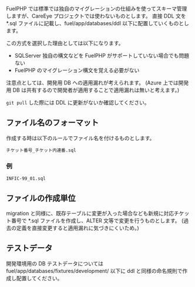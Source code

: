 FuelPHP では標準では独自のマイグレーションの仕組みを使ってスキーマ管理しますが、CareEye プロジェクトでは使わないものとします。
直接 DDL 文を *.sql ファイルに記載し、fuel/app/databases/ddl 以下に配置していくものとします。

この方式を選択した理由としては以下になります。

* SQLServer 独自の構文などを FuelPHP がサポートしていない場合でも問題ない
* FuelPHP のマイグレーション構文を覚える必要がない

注意点としては、開発用 DB への適用漏れが考えられます。
(Azure 上では開発用 DB は共有するので開発者が適用することで適用漏れは無いと考えます。)

`git pull` した際には DDL に更新がないか確認してください。

## ファイル名のフォーマット

作成する時は以下のルールでファイル名を付けるものとします。

`チケット番号_チケット内連番.sql`

### 例

`INFIC-99_01.sql`

## ファイルの作成単位

migration と同様に、既存テーブルに変更が入った場合なども新規に対応チケット番号で *.sql ファイルを作成し、ALTER 文等で変更を行うものとします。
(過去の定義を直接変更すると適用漏れに気づきにくいため。)

## テストデータ

開発環境用の DB テストデータについては fuel/app/databases/fixtures/development/ 以下に ddl と同様の命名規則で作成し配置してください。



